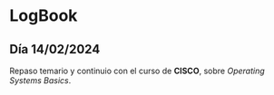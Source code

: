 # LogBook 
## Día 14/02/2024

Repaso temario y continuio con el curso de **CISCO**, sobre *Operating Systems Basics*. 